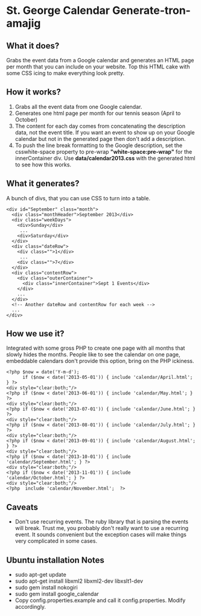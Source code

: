 # St. George Calendar Generate-tron-amajig #

## What it does? ##
Grabs the event data from a Google calendar and generates an HTML page per month that you can include on your website.  Top this HTML cake with some CSS icing to make everything look pretty.

## How it works? ##
1. Grabs all the event data from one Google calendar.
2. Generates one html page per month for our tennis season (April to October)
3. The content for each day comes from concatenating the description data, not the event title. If you want an event to show up on your Google calendar but not in the generated page then don't add a description.
4. To push the line break formatting to the Google description, set the csswhite-space property to pre-wrap **"white-space:pre-wrap"** for the innerContainer div. Use **data/calendar2013.css** with the generated html to see how this works.

## What it generates? ##

A bunch of divs, that you can use CSS to turn into a table. 

    <div id="September" class="month">
      <div class="monthHeader">September 2013</div>
      <div class="weekDays">
        <div>Sunday</div>
         ...
        <div>Saturday</div>
      </div>
      <div class="dateRow">
        <div class="">1</div>
         ...
        <div class="">7</div>
      </div>
      <div class="contentRow">
        <div class="outerContainer">
          <div class="innerContainer">Sept 1 Events</div>
        </div>
        ...
      </div>
      <!-- Another dateRow and contentRow for each week -->
      ...
    </div>
 
 

## How we use it? ##

Integrated with some gross PHP to create one page with all months that slowly hides the months.  People like to see the calendar on one page, embeddable calendars don't provide this option, bring on the PHP ickiness.

    <?php $now = date('Y-m-d');
          if ($now < date('2013-05-01')) { include 'calendar/April.html'; } ?>
    <div style="clear:both;"/>
    <?php if ($now < date('2013-06-01')) { include 'calendar/May.html'; } ?>
    <div style="clear:both;"/>
    <?php if ($now < date('2013-07-01')) { include 'calendar/June.html'; } ?>
    <div style="clear:both;"/>
    <?php if ($now < date('2013-08-01')) { include 'calendar/July.html'; } ?>
    <div style="clear:both;"/>
    <?php if ($now < date('2013-09-01')) { include 'calendar/August.html'; } ?>
    <div style="clear:both;"/>
    <?php if ($now < date('2013-10-01')) { include 'calendar/September.html'; } ?>
    <div style="clear:both;"/>
    <?php if ($now < date('2013-11-01')) { include 'calendar/October.html'; } ?>
    <div style="clear:both;"/>
    <?php  include 'calendar/November.html';  ?>



## Caveats ##
- Don't use recurring events. The ruby library that is parsing the events will break.  Trust me, you probably don't really want to use a recurring event.  It sounds convenient but the exception cases will make things very complicated in some cases.

## Ubuntu installation Notes ##

- sudo apt-get update
- sudo apt-get install libxml2 libxml2-dev libxslt1-dev
- sudo gem install nokogiri
- sudo gem install google\_calendar
- Copy config.properties.example and call it config.properties.  Modify accordingly.


